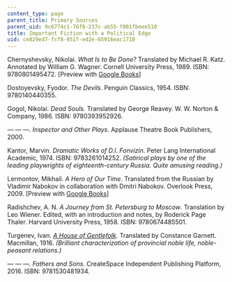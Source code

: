 ```yaml
---
content_type: page
parent_title: Primary Sources
parent_uid: 9c6774c1-76f8-237c-ab55-f001fbeee510
title: Important Fiction with a Political Edge
uid: ce829ed7-fcf8-951f-ed2e-65916eac1710
---
```


Chernyshevsky, Nikolai. _What Is to Be Done?_ Translated by Michael R. Katz. Annotated by William G. Wagner. Cornell University Press, 1989. ISBN: 9780801495472. \[Preview with [Google Books](https://www.google.com/books/edition/What_Is_to_Be_Done/iXmuAwAAQBAJ?hl=en&gbpv=1)\] 

Dostoyevsky, Fyodor. _The Devils_. Penguin Classics, 1954. ISBN: 9780140440355. 

Gogol, Nikolai. _Dead Souls._ Translated by George Reavey. W. W. Norton & Company, 1986. ISBN: 9780393952926. 

— — —. _Inspector and Other Plays_. Applause Theatre Book Publishers, 2000.

Kantor, Marvin. _Dramatic_ _Works of D.I. Fonvizin_. Peter Lang International Academic, 1974. ISBN: 9783261014252. _(Satirical plays by one of the leading playwrights of eighteenth-century Russia. Quite amusing reading.)_

Lermontov, Mikhail. _A Hero of Our Time_. Translated from the Russian by Vladimir Nabokov in collaboration with Dmitri Nabokov. Overlook Press, 2009. \[Preview with [Google Books](https://www.google.com/books/edition/A_Hero_Of_Our_Time/0zuEDwAAQBAJ?hl=en&gbpv=1)\]

Radishchev, A. N. _A Journey from St. Petersburg to Moscow_. Translation by Leo Wiener. Edited, with an introduction and notes, by Roderick Page Thaler. Harvard University Press, 1958. ISBN: 9780674485501. 

Turgenev, Ivan. _[A House of Gentlefolk](https://www.google.com/books/edition/The_Novels_of_%C4%AAvan_Turgenev_A_house_of/aTnuAAAAMAAJ?hl=en&gbpv=1)_. Translated by Constance Garnett. Macmillan, 1916. _(Brilliant characterization of provincial noble life, noble-peasant relations.)_

_— — —. Fathers and Sons._ CreateSpace Independent Publishing Platform, 2016. ISBN: 9781530481934.